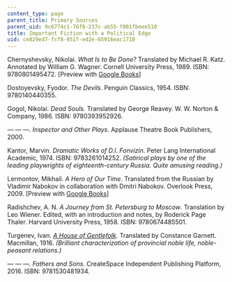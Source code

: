 ```yaml
---
content_type: page
parent_title: Primary Sources
parent_uid: 9c6774c1-76f8-237c-ab55-f001fbeee510
title: Important Fiction with a Political Edge
uid: ce829ed7-fcf8-951f-ed2e-65916eac1710
---
```


Chernyshevsky, Nikolai. _What Is to Be Done?_ Translated by Michael R. Katz. Annotated by William G. Wagner. Cornell University Press, 1989. ISBN: 9780801495472. \[Preview with [Google Books](https://www.google.com/books/edition/What_Is_to_Be_Done/iXmuAwAAQBAJ?hl=en&gbpv=1)\] 

Dostoyevsky, Fyodor. _The Devils_. Penguin Classics, 1954. ISBN: 9780140440355. 

Gogol, Nikolai. _Dead Souls._ Translated by George Reavey. W. W. Norton & Company, 1986. ISBN: 9780393952926. 

— — —. _Inspector and Other Plays_. Applause Theatre Book Publishers, 2000.

Kantor, Marvin. _Dramatic_ _Works of D.I. Fonvizin_. Peter Lang International Academic, 1974. ISBN: 9783261014252. _(Satirical plays by one of the leading playwrights of eighteenth-century Russia. Quite amusing reading.)_

Lermontov, Mikhail. _A Hero of Our Time_. Translated from the Russian by Vladimir Nabokov in collaboration with Dmitri Nabokov. Overlook Press, 2009. \[Preview with [Google Books](https://www.google.com/books/edition/A_Hero_Of_Our_Time/0zuEDwAAQBAJ?hl=en&gbpv=1)\]

Radishchev, A. N. _A Journey from St. Petersburg to Moscow_. Translation by Leo Wiener. Edited, with an introduction and notes, by Roderick Page Thaler. Harvard University Press, 1958. ISBN: 9780674485501. 

Turgenev, Ivan. _[A House of Gentlefolk](https://www.google.com/books/edition/The_Novels_of_%C4%AAvan_Turgenev_A_house_of/aTnuAAAAMAAJ?hl=en&gbpv=1)_. Translated by Constance Garnett. Macmillan, 1916. _(Brilliant characterization of provincial noble life, noble-peasant relations.)_

_— — —. Fathers and Sons._ CreateSpace Independent Publishing Platform, 2016. ISBN: 9781530481934.